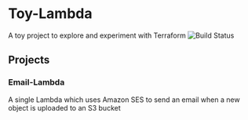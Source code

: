 # Toy-Lambda
A toy project to explore and experiment with Terraform
![Build Status](https://codebuild.eu-west-1.amazonaws.com/badges?uuid=eyJlbmNyeXB0ZWREYXRhIjoiWUo2c29EMjdTTGRpQ2lZMEppenVMbVZFRWNtTnNzR0U0eDdVL2FkODQ0cXhjMm1TaHVwNXlFbGVDQkJDMFNMcXNYUnE1Tk45YmpmOVlKc21lbTNieWRjPSIsIml2UGFyYW1ldGVyU3BlYyI6IkV4WDVRMnZGMkoxKzNJTisiLCJtYXRlcmlhbFNldFNlcmlhbCI6MX0%3D&branch=master)

## Projects
### Email-Lambda
A single Lambda which uses Amazon SES to send an email when a new object is uploaded to an S3 bucket
